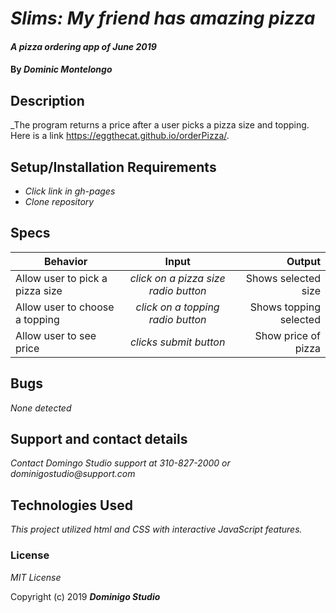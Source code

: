 # _Slims: My friend has amazing pizza_

#### _A pizza ordering app of June 2019_

#### By _**Dominic Montelongo**_

## Description

_The program returns a price after a user picks a pizza size and topping.  Here is a link https://eggthecat.github.io/orderPizza/.

## Setup/Installation Requirements

* _Click link in gh-pages_
* _Clone repository_


## Specs

| Behavior | Input | Output |
| ------------- |:-------------:| -----:|
| Allow user to pick a pizza size | *click on a pizza size radio button* | Shows selected size |
| Allow user to choose a topping | *click on a topping radio button* | Shows topping selected |
| Allow user to see price | *clicks submit button* | Show price of pizza |

## Bugs

_None detected_

## Support and contact details

_Contact Domingo Studio support at 310-827-2000 or dominigostudio@support.com_

## Technologies Used

_This project utilized html and CSS with interactive JavaScript features._

### License

*MIT License*

Copyright (c) 2019 **_Dominigo Studio_**
